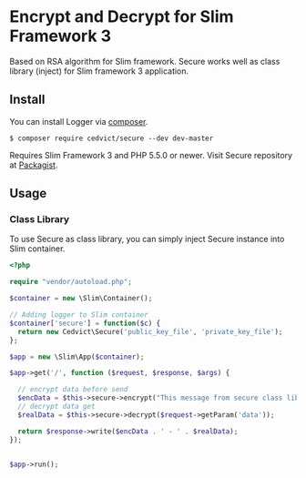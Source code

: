 # Encrypt and Decrypt for Slim Framework 3
Based on RSA algorithm for Slim framework. Secure works well as class library (inject) for Slim framework 3 application.

## Install
You can install Logger via [composer](https://getcomposer.org/).

``
$ composer require cedvict/secure --dev dev-master
``

Requires Slim Framework 3 and PHP 5.5.0 or newer. Visit Secure repository at [Packagist](https://packagist.org/packages/cedvict/secure).

## Usage

### Class Library

To use Secure as class library, you can simply inject Secure instance into Slim container.

```php
<?php

require "vendor/autoload.php";

$container = new \Slim\Container();

// Adding logger to Slim container
$container['secure'] = function($c) {
  return new Cedvict\Secure('public_key_file', 'private_key_file');
};

$app = new \Slim\App($container);

$app->get('/', function ($request, $response, $args) {

  // encrypt data before send
  $encData = $this->secure->encrypt("This message from secure class library");
  // decrypt data get
  $realData = $this->secure->decrypt($request->getParam('data'));

  return $response->write($encData . ' - ' . $realData);
});


$app->run();

```